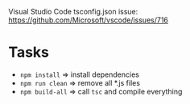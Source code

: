 Visual Studio Code tsconfig.json issue: https://github.com/Microsoft/vscode/issues/716

# Tasks

- `npm install`   => install dependencies
- `npm run clean` => remove all *.js files
- `npm build-all` => call `tsc` and compile everything
